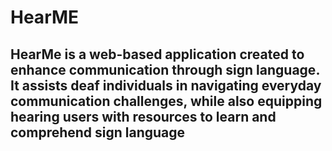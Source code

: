 # HearME

## HearMe is a web-based application created to enhance communication through sign language. It assists deaf individuals in navigating everyday communication challenges, while also equipping hearing users with resources to learn and comprehend sign language
